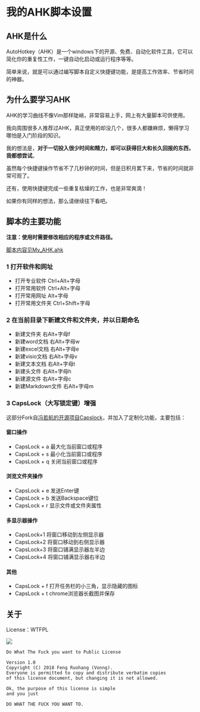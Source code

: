 # 我的AHK脚本设置

## AHK是什么

AutoHotkey（AHK）是一个windows下的开源、免费、自动化软件工具，它可以简化你的重复性工作，一键自动化启动或运行程序等等。

简单来说，就是可以通过编写脚本自定义快捷键功能，是提高工作效率、节省时间的神器。

## 为什么要学习AHK

AHK的学习曲线不像Vim那样陡峭，非常容易上手，网上有大量脚本可供使用。

我向周围很多人推荐过AHK，真正使用的却没几个，很多人都嫌麻烦，懒得学习哪怕是入门阶段的知识。

我的想法是，**对于一切投入很少时间和精力，却可以获得巨大和长久回报的东西，我都想尝试**。

虽然每个快捷键操作节省不了几秒钟的时间，但是日积月累下来，节省的时间就非常可观了。

还有，使用快捷键完成一些重复枯燥的工作，也是非常爽滴！

如果你有同样的想法，那么请继续往下看吧。

## 脚本的主要功能

**注意：使用时需要修改相应的程序或文件路径。**

[脚本内容见My_AHK.ahk](https://github.com/eecsfuture/My_AHK/blob/master/My_AHK.ahk)

### 1 打开软件和网址

* 打开专业软件 Ctrl+Alt+字母
* 打开常用软件 Ctrl+Alt+字母
* 打开常用网址 Alt+字母
* 打开常用文件夹 Ctrl+Shift+字母

### 2 在当前目录下新建文件和文件夹，并以日期命名

* 新建文件夹 右Alt+字母f
* 新建word文档 右Alt+字母w
* 新建excel文档 右Alt+字母e
* 新建visio文档 右Alt+字母v
* 新建文本文档 右Alt+字母t
* 新建头文件 右Alt+字母h
* 新建源文件 右Alt+字母c
* 新建Markdown文件 右Alt+字母m

### 3 CapsLock（大写锁定键）增强

这部分Fork自[冯若航的开源项目Capslock](https://github.com/Vonng/Capslock/tree/master/win)，并加入了定制化功能，主要包括：

#### 窗口操作
* CapsLock + a 最大化当前窗口或程序
* CapsLock + s 最小化当前窗口或程序
* CapsLock + q 关闭当前窗口或程序

#### 浏览文件夹操作
* CapsLock + e 发送Enter键
* CapsLock + b 发送Backspace键位
* CapsLock + r 显示文件或文件夹属性

#### 多显示器操作
* CapsLock+1 将窗口移动到左侧显示器
* CapsLock+2 将窗口移动到右侧显示器
* CapsLock+3 将窗口铺满显示器左半边
* CapsLock+4 将窗口铺满显示器右半边

#### 其他
* CapsLock + f 打开任务栏的小三角，显示隐藏的图标
* CapsLock + t chrome浏览器长截图并保存

## 关于

License：WTFPL

![](https://upload.wikimedia.org/wikipedia/commons/thumb/0/05/WTFPL_logo.svg/140px-WTFPL_logo.svg.png)

```
Do What The Fuck you want to Public License

Version 1.0
Copyright (C) 2018 Feng Ruohang (Vonng).
Everyone is permitted to copy and distribute verbatim copies
of this license document, but changing it is not allowed.

Ok, the purpose of this license is simple
and you just

DO WHAT THE FUCK YOU WANT TO.
```

